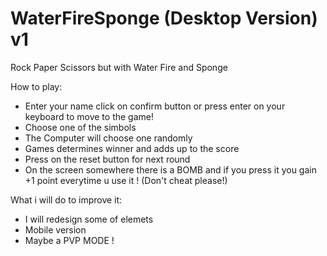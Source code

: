 # WaterFireSponge (Desktop Version) v1
Rock Paper Scissors but with Water Fire and Sponge 

How to play:
- Enter your name click on confirm button or press enter on your keyboard to move to the game! 
- Choose one of the simbols
- The Computer will choose one randomly
- Games determines winner and adds up to the score 
- Press on the reset button for next round
- On the screen somewhere there is a BOMB and if you press it you gain +1 point everytime u use it ! (Don't cheat please!)


What i will do to improve it:
- I will redesign some of elemets
- Mobile version
- Maybe a PVP MODE !
